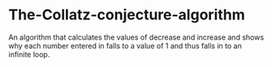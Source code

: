 # The-Collatz-conjecture-algorithm
An algorithm that calculates the values of decrease and increase and shows why each number entered in falls to a value of 1 and thus falls in to an infinite loop.
